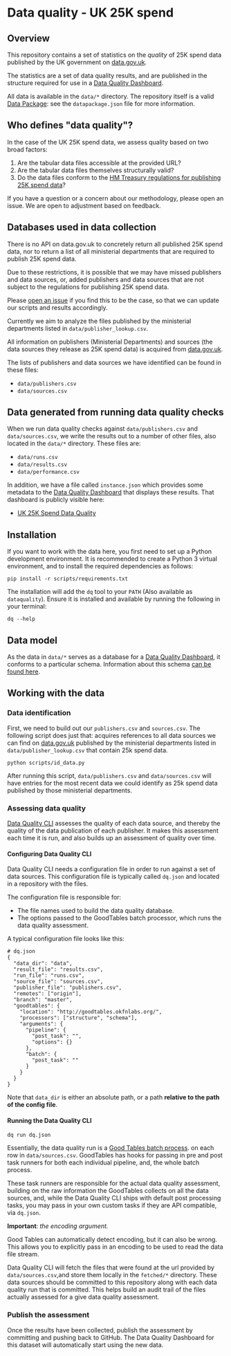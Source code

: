 # Data quality - UK 25K spend

## Overview

This repository contains a set of statistics on the *quality* of 25K spend data published by the UK government on [data.gov.uk](http://data.gov.uk).

The statistics are a set of data quality results, and are published in the structure required for use in a [Data Quality Dashboard](https://github.com/okfn/data-quality-dashboard).

All data is available in the `data/*` directory. The repository itself is a valid [Data Package](http://dataprotocols.org/data-packages/): see the `datapackage.json` file for more information.

## Who defines "data quality"?

In the case of the UK 25K spend data, we assess quality based on two broad factors:

1. Are the tabular data files accessible at the provided URL?
2. Are the tabular data files themselves structurally valid?
3. Do the data files conform to the [HM Treasury regulations for publishing 25K spend data](https://www.gov.uk/government/uploads/system/uploads/attachment_data/file/198197/Guidance_for_publishing_spend_over__25k.pdf)?

If you have a question or a concern about our methodology, please open an issue. We are open to adjustment based on feedback.

## Databases used in data collection

There is no API on data.gov.uk to concretely return all published 25K spend data, nor to return a list of all ministerial departments that are required to publish 25K spend data.

Due to these restrictions, it is possible that we may have missed publishers and data sources, or, added publishers and data sources that are not subject to the regulations for publishing 25K spend data.

Please [open an issue](https://github.com/okfn/uk-25k-spend-data-quality/issues) if you find this to be the case, so that we can update our scripts and results accordingly.

Currently we aim to analyze the files published by the ministerial departments listed in `data/publisher_lookup.csv`.

All information on publishers (Ministerial Departments) and sources (the data sources they release as 25K spend data) is acquired from [data.gov.uk](http://data.gov.uk).

The lists of publishers and data sources we have identified can be found in these files:

* `data/publishers.csv`
* `data/sources.csv`


## Data generated from running data quality checks

When we run data quality checks against `data/publishers.csv` and `data/sources.csv`, we write the results out to a number of other files, also located in the `data/*` directory. These files are:

* `data/runs.csv`
* `data/results.csv`
* `data/performance.csv`

In addition, we have a file called `instance.json` which provides some metadata to the [Data Quality Dashboard](https://github.com/okfn/data-quality-dashboard) that displays these results. That dashboard is publicly visible here:

* [UK 25K Spend Data Quality](http://uk-25k.openspending.org/)

## Installation

If you want to work with the data here, you first need to set up a Python development environment. It is recommended to create a Python 3 virtual environment, and to install the required dependencies as follows:

```
pip install -r scripts/requirements.txt
```

The installation will add the `dq` tool to your `PATH` (Also available as `dataquality`). Ensure it is installed and available by running the following in your terminal:

```
dq --help
```

## Data model

As the data in `data/*` serves as a database for a [Data Quality Dashboard](https://github.com/okfn/data-quality-dashboard), it conforms to a particular schema. Information about this schema [can be found here](https://github.com/okfn/data-quality-cli/#schema).

## Working with the data

### Data identification

First, we need to build out our `publishers.csv` and `sources.csv`. The following script does just that: acquires references to all data sources we can find on [data.gov.uk](http://data.gov.uk/)
published by the ministerial departments listed in `data/publisher_lookup.csv`
that contain 25k spend data.

```
python scripts/id_data.py
```

After running this script, `data/publishers.csv` and `data/sources.csv` will have entries for the most recent data we could identify as 25k spend data published by those ministerial departments.


### Assessing data quality

[Data Quality CLI](https://github.com/okfn/data-quality-cli) assesses the quality of each data source, and thereby the quality of the data publication of each publisher. It makes this assessment each time it is run, and also builds up an assessment of quality over time.

#### Configuring Data Quality CLI

Data Quality CLI needs a configuration file in order to run against a set of data sources. This configuration file is typically called `dq.json` and located in a repository with the files.

The configuration file is responsible for:

* The file names used to build the data quality database.
* The options passed to the GoodTables batch processor, which runs the data quality assessment.

A typical configuration file looks like this:

```
# dq.json
{
  "data_dir": "data",
  "result_file": "results.csv",
  "run_file": "runs.csv",
  "source_file": "sources.csv",
  "publisher_file": "publishers.csv",
  "remotes": ["origin"],
  "branch": "master",
  "goodtables": {
    "location": "http://goodtables.okfnlabs.org/",
    "processors": ["structure", "schema"],
    "arguments": {
      "pipeline": {
        "post_task": "",
        "options": {}
      },
      "batch": {
        "post_task": ""
      }
    }
  }
}
```

Note that `data_dir` is either an absolute path, or a path **relative to the path of the config file**.

#### Running the Data Quality CLI

```
dq run dq.json
```

Essentially, the data quality run is a [Good Tables batch process](http://goodtables.readthedocs.org/en/latest/batch.html). on each row in `data/sources.csv`. GoodTables has hooks for passing in pre and post task runners for both each individual pipeline, and, the whole batch process.

These task runners are responsible for the actual data quality assessment, building on the raw information the GoodTables collects on all the data sources, and, while the Data Quality CLI ships with default post processing tasks, you may pass in your own custom tasks if they are API compatible, via `dq.json`.

**Important**: *the encoding argument.*

Good Tables can automatically detect encoding, but it can also be wrong.
This allows you to explicitly pass in an encoding to be used to read the data file stream.

Data Quality CLI will fetch the files that were found at the url provided by `data/sources.csv`,and store them locally in the `fetched/*` directory. These data sources should be committed to this repository along with each data quality run that is committed. This helps build an audit trail of the files actually assessed for a give data quality assessment.


### Publish the assessment

Once the results have been collected, publish the assessment by committing and pushing back to GitHub. The Data Quality Dashboard for this dataset will automatically start using the new data.
